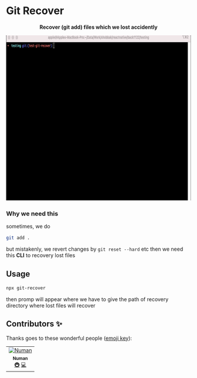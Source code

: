 # Git Recover

<p align="center">
  <b>Recover (git add) files which we lost accidently</b>
  <br />
</p>

<p align="center">
  <img height="450" src="/assets/example.gif">
</p>

### Why we need this

sometimes, we do

```sh
git add .
```

but mistakenly, we revert changes by `git reset --hard` etc then we need this **CLI** to recovery lost files

## Usage

```sh
npx git-recover
```

then promp will appear where we have to give the path of recovery directory where lost files will recover

## Contributors ✨

Thanks goes to these wonderful people ([emoji key](https://allcontributors.org/docs/en/emoji-key)):

<!-- ALL-CONTRIBUTORS-LIST:START - Do not remove or modify this section -->
<!-- prettier-ignore -->
<table>
  <tr>
    <td align="center"><a href="https://github.com/nomi9995"><img src="https://avatars3.githubusercontent.com/u/36044436?s=460&u=c7471cd9ccec793c7a0fccc7db475a577ff7969d&v=4" width="100px;" alt="Numan"/><br /><sub><b>Numan</b></sub></a><br /><a href="#infra-Numan" title="Infrastructure (Hosting, Build-Tools, etc)">🚇</a> <a href="https://github.com/nomi9995/react-native-bottomsheet-reanimated/commits?author=nomi9995" title="Code">💻</a></td>
  </tr>
</table>

<!-- ALL-CONTRIBUTORS-LIST:END -->
